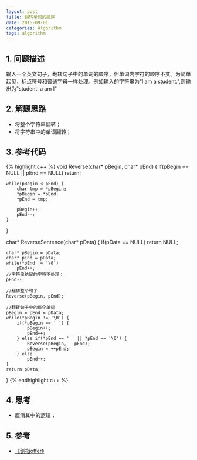 ```yaml
---
layout: post
title: 翻转单词的顺序
date: 2015-09-01
categories: Algorithm
tags: algorithm
---
```


## 1. 问题描述

输入一个英文句子，翻转句子中的单词的顺序，但单词内字符的顺序不变。为简单起见，标点符号和普通字母一样处理。例如输入的字符串为“I am a student.”,则输出为"student. a am I"

## 2. 解题思路

- 将整个字符串翻转；
- 将字符串中的单词翻转；

## 3. 参考代码

{% highlight c++ %}
void Reverse(char* pBegin, char* pEnd) {
	if(pBegin == NULL || pEnd == NULL)
		return;

	while(pBegin < pEnd) {
		char tmp = *pBegin;
		*pBegin = *pEnd;
		*pEnd = tmp;

		pBegin++;
		pEnd--;
	}
}

char* ReverseSentence(char* pData) {
	if(pData == NULL) 
		return NULL;

	char* pBegin = pData;
	char* pEnd = pData;
	while(*pEnd != '\0')
		pEnd++;
	//字符串结尾的字符不处理；
	pEnd--;

	//翻转整个句子
	Reverse(pBegin, pEnd);

	//翻转句子中的每个单词
	pBegin = pEnd = pData;
	while(*pBegin != '\0') {
		if(*pBegin == ' ') {
			pBegin++;
			pEnd++;
		} else if(*pEnd == ' ' || *pEnd == '\0') {
			Reverse(pBegin, --pEnd);
			pBegin = ++pEnd;
		} else 
			pEnd++;
	}
	return pData;
}
{% endhighlight c++ %}

## 4. 思考

- 厘清其中的逻辑；

## 5. 参考

- [《剑指offer》](http://www.broadview.com.cn/#book/bookdetail/bookDetailAll.jsp?book_id=12c9bc27-a944-11e4-9c0a-005056c00008&isbn=978-7-121-23245-9)